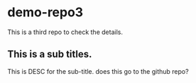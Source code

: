 # demo-repo3

 This is a third repo to check the details.
 
 ## This is a sub titles.
 
 This is DESC for the sub-title. does this go to the github repo?
 
